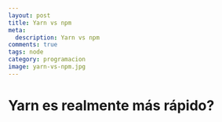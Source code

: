 ```yaml
---
layout: post
title: Yarn vs npm
meta:
  description: Yarn vs npm
comments: true
tags: node
category: programacion
image: yarn-vs-npm.jpg
---
```


# Yarn es realmente más rápido?
